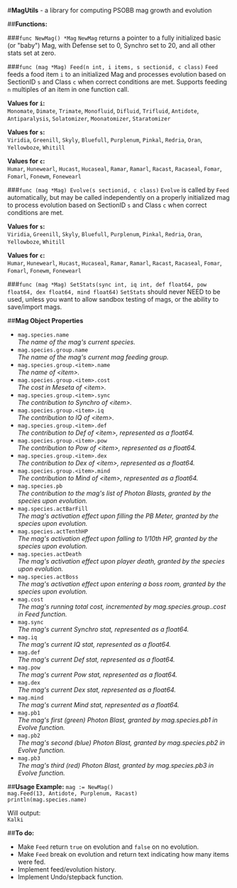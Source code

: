 #**MagUtils** - a library for computing PSOBB mag growth and evolution

##**Functions:**

###`func NewMag() *Mag`
`NewMag` returns a pointer to a fully initialized basic (or "baby") Mag, with Defense set to 0, Synchro set to 20, and all other stats set at zero.

###`func (mag *Mag) Feed(n int, i items, s sectionid, c class)`
`Feed` feeds a food item `i` to an initialized Mag and processes evolution based on SectionID `s` and Class `c` when correct conditions are met. Supports feeding `n` multiples of an item in one function call.

**Values for `i`:**  
`Monomate`, `Dimate`, `Trimate`, `Monofluid`, `Difluid`, `Trifluid`, `Antidote`, `Antiparalysis`, `Solatomizer`, `Moonatomizer`, `Staratomizer`

**Values for `s`:**  
`Viridia`, `Greenill`, `Skyly`, `Bluefull`, `Purplenum`, `Pinkal`, `Redria`, `Oran`, `Yellowboze`, `Whitill`

**Values for `c`:**  
`Humar`, `Hunewearl`, `Hucast`, `Hucaseal`, `Ramar`, `Ramarl`, `Racast`, `Racaseal`, `Fomar`, `Fomarl`, `Fonewm`, `Fonewearl`

###`func (mag *Mag) Evolve(s sectionid, c class)`
`Evolve` is called by `Feed` automatically, but may be called independently on a properly initialized mag to process evolution based on SectionID `s` and Class `c` when correct conditions are met.

**Values for `s`:**  
`Viridia`, `Greenill`, `Skyly`, `Bluefull`, `Purplenum`, `Pinkal`, `Redria`, `Oran`, `Yellowboze`, `Whitill`

**Values for `c`:**  
`Humar`, `Hunewearl`, `Hucast`, `Hucaseal`, `Ramar`, `Ramarl`, `Racast`, `Racaseal`, `Fomar`, `Fomarl`, `Fonewm`, `Fonewearl`

###`func (mag *Mag) SetStats(sync int, iq int, def float64, pow float64, dex float64, mind float64)`
`SetStats` should never NEED to be used, unless you want to allow sandbox testing of mags, or the ability to save/import mags.

##**Mag Object Properties**
* `mag.species.name`  
*The name of the mag's current species.*
* `mag.species.group.name`  
*The name of the mag's current mag feeding group.*
* `mag.species.group.<item>.name`  
*The name of \<item\>.*
* `mag.species.group.<item>.cost`  
*The cost in Meseta of \<item\>.*
* `mag.species.group.<item>.sync`  
*The contribution to Synchro of \<item\>.*
* `mag.species.group.<item>.iq`  
*The contribution to IQ of \<item\>.*
* `mag.species.group.<item>.def`  
*The contribution to Def of \<item\>, represented as a float64.*
* `mag.species.group.<item>.pow`  
*The contribution to Pow of \<item\>, represented as a float64.*
* `mag.species.group.<item>.dex`  
*The contribution to Dex of \<item\>, represented as a float64.*
* `mag.species.group.<item>.mind`  
*The contribution to Mind of \<item\>, represented as a float64.*
* `mag.species.pb`  
*The contribution to the mag's list of Photon Blasts, granted by the species upon evolution.*
* `mag.species.actBarFill`  
*The mag's activation effect upon filling the PB Meter, granted by the species upon evolution.*
* `mag.species.actTenthHP`  
*The mag's activation effect upon falling to 1/10th HP, granted by the species upon evolution.*
* `mag.species.actDeath`  
*The mag's activation effect upon player death, granted by the species upon evolution.*
* `mag.species.actBoss`  
*The mag's activation effect upon entering a boss room, granted by the species upon evolution.*
* `mag.cost`  
*The mag's running total cost, incremented by mag.species.group.<item>.cost in Feed function.*
* `mag.sync`  
*The mag's current Synchro stat, represented as a float64.*
* `mag.iq`  
*The mag's current IQ stat, represented as a float64.*
* `mag.def`  
*The mag's current Def stat, represented as a float64.*
* `mag.pow`  
*The mag's current Pow stat, represented as a float64.*
* `mag.dex`  
*The mag's current Dex stat, represented as a float64.*
* `mag.mind`  
*The mag's current Mind stat, represented as a float64.*
* `mag.pb1`  
*The mag's first (green) Photon Blast, granted by mag.species.pb1 in Evolve function.*
* `mag.pb2`  
*The mag's second (blue) Photon Blast, granted by mag.species.pb2 in Evolve function.*
* `mag.pb3`  
*The mag's third (red) Photon Blast, granted by mag.species.pb3 in Evolve function.*

##**Usage Example:**
`mag := NewMag()`  
`mag.Feed(13, Antidote, Purplenum, Racast)`  
`println(mag.species.name)`

Will output:  
`Kalki`

##**To do:**
* Make `Feed` return `true` on evolution and `false` on no evolution.
* Make `Feed` break on evolution and return text indicating how many items were fed.
* Implement feed/evolution history.
* Implement Undo/stepback function.
